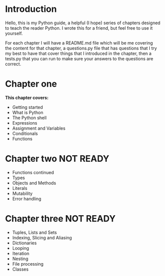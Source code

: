 # Introduction

Hello, this is my Python guide, a helpful (I hope) series of chapters designed to teach the reader Python. I wrote this for a friend, but feel free to use it yourself.  
  
  For each chapter I will have a README.md file which will be me covering the content for that chapter, a questions.py file that has questions that I try my best to have that cover things that I introduced in the chapter, then a tests.py that you can run to make sure your answers to the questions are correct.  
  
**Chapter one**
=============
**This chapter covers:**
 * Getting started
 * What is Python
 * The Python shell
 * Expressions
 * Assignment and Variables
 * Conditionals
 * Functions
    
 **Chapter two** NOT READY
=============
 * Functions continued
 * Types
 * Objects and Methods
 * Literals
 * Mutability
 * Error handling

 **Chapter three** NOT READY
=============
 * Tuples, Lists and Sets
 * Indexing, Slicing and Aliasing
 * Dictionaries
 * Looping
 * Iteration
 * Nesting
 * File processing
 * Classes
